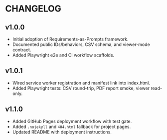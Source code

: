 # CHANGELOG

## v1.0.0
- Initial adoption of Requirements-as-Prompts framework.
- Documented public IDs/behaviors, CSV schema, and viewer-mode contract.
- Added Playwright e2e and CI workflow scaffolds.

## v1.0.1
- Wired service worker registration and manifest link into index.html.
- Added Playwright tests: CSV round-trip, PDF report smoke, viewer read-only.

## v1.1.0
- Added GitHub Pages deployment workflow with test gate.
- Added `.nojekyll` and `404.html` fallback for project pages.
- Updated README with deployment instructions.
